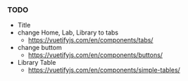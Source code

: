 ### TODO
- Title
- change Home, Lab, Library to tabs
    - https://vuetifyjs.com/en/components/tabs/
- change buttom
    - https://vuetifyjs.com/en/components/buttons/
- Library Table
    - https://vuetifyjs.com/en/components/simple-tables/